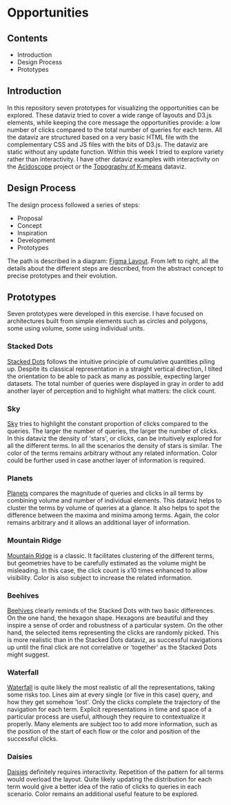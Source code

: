 # Opportunities

## Contents

- Introduction
- Design Process
- Prototypes

## Introduction

In this repository seven prototypes for visualizing the opportunities can be explored. These dataviz tried to cover a wide range of layouts and D3.js elements, while keeping the core message the opportunities provide: a low number of clicks compared to the total number of queries for each term. All the dataviz are structured based on a very basic HTML file with the complementary CSS and JS files with the bits of D3.js. The dataviz are static without any update function. Within this week I tried to explore variety rather than interactivity. I have other dataviz examples with interactivity on the [Acidoscope](http://acidoscope.ipsl.fr/index.html) project or the [Topography of K-means](https://graphicprototype.net/topography/) dataviz. 

## Design Process

The design process followed a series of steps: 

- Proposal
- Concept
- Inspiration
- Development
- Prototypes

The path is described in a diagram: [Figma Layout](https://www.figma.com/file/7M2e54IB8ZEo4mFqgUJdXz/Opportunities?node-id=0%3A1 "DESIGN PROCESS"). From left to right, all the details about the different steps are described, from the abstract concept to precise prototypes and their evolution. 

## Prototypes

Seven prototypes were developed in this exercise. I have focused on architectures built from simple elements such as circles and polygons, some using volume, some using individual units. 

### Stacked Dots

[Stacked Dots](https://graphicprototype.net/empathy/Stackeddots/) follows the intuitive principle of cumulative quantities piling up. Despite its classical representation in a straight vertical direction, I tilted the orientation to be able to pack as many as possible, expecting larger datasets. The total number of queries were displayed in gray in order to add another layer of perception and to highlight what matters: the click count. 

### Sky

[Sky](https://graphicprototype.net/empathy/Sky/) tries to highlight the constant proportion of clicks compared to the queries. The larger the number of queries, the larger the number of clicks. In this dataviz the density of 'stars', or clicks, can be intuitively explored for all the different terms. In all the scenarios the density of stars is similar. The color of the terms remains arbitrary without any related information. Color could be further used in case another layer of information is required. 

### Planets

[Planets](https://graphicprototype.net/empathy/Planets/) compares the magnitude of queries and clicks in all terms by combining volume and number of individual elements. This dataviz helps to cluster the terms by volume of queries at a glance. It also helps to spot the difference between the maxima and minima among terms. Again, the color remains arbitrary and it allows an additional layer of information. 

### Mountain Ridge

[Mountain Ridge](https://graphicprototype.net/empathy/Mountains/) is a classic. It facilitates clustering of the different terms, but geometries have to be carefully estimated as the volume might be misleading. In this case, the click count is x10 times enhanced to allow visibility. Color is also subject to increase the related information. 

### Beehives

[Beehives](https://graphicprototype.net/empathy/Beehives/) clearly reminds of the Stacked Dots with two basic differences. On the one hand, the hexagon shape. Hexagons are beautiful and they inspire a sense of order and robustness of a particular system. On the other hand, the selected items representing the clicks are randomly picked. This is more realistic than in the Stacked Dots dataviz, as successful navigations up until the final click are not correlative or 'together' as the Stacked Dots might suggest. 

### Waterfall

[Waterfall](https://graphicprototype.net/empathy/Waterfall/) is quite likely the most realistic of all the representations, taking some risks too. Lines aim at every single (or five in this case) query, and how they get somehow 'lost'. Only the clicks complete the trajectory of the navigation for each term. Explicit representations in time and space of a particular process are useful, although they require to contextualize it properly. Many elements are subject too to add more information, such as the position of the start of each flow or the color and position of the successful clicks. 

### Daisies

[Daisies](https://graphicprototype.net/empathy/Daisies/) definitely requires interactivity. Repetition of the pattern for all terms would overload the layout. Quite likely updating the distribution for each term would give a better idea of the ratio of clicks to queries in each scenario. Color remains an additional useful feature to be explored. 
